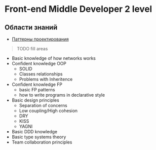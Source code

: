 # Front-end Middle Developer 2 level

## Области знаний
- [Паттерны проектирования](./patterns.md)
> TODO fill areas
- Basic knowledge of how networks works
- Confident knowledge OOP
    - SOLID
    - Classes relationships
    - Problems with Inheritence
- Confident knowledge FP
    - basic FP patterns
    - how to write programs in declarative style
- Basic design principles
    - Separation of concerns
    - Low coupling/High cohesion
    - DRY
    - KISS
    - YAGNI
- Basic DDD knowledge
- Basic type systems theory
- Team collaboration principles
